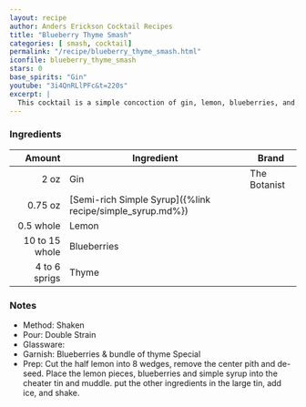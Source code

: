 ```yaml
---
layout: recipe
author: Anders Erickson Cocktail Recipes
title: "Blueberry Thyme Smash"
categories: [ smash, cocktail]
permalink: "/recipe/blueberry_thyme_smash.html"
iconfile: blueberry_thyme_smash
stars: 0
base_spirits: "Gin"
youtube: "3i4QnRLlPFc&t=220s"
excerpt: |
  This cocktail is a simple concoction of gin, lemon, blueberries, and thyme.
---
```


### Ingredients

|         Amount | Ingredient                                                | Brand        |
| -------------: | --------------------------------------------------------- | ------------ |
|           2 oz | Gin                                                       | The Botanist |
|        0.75 oz | [Semi-rich Simple Syrup]({%link recipe/simple_syrup.md%}) |
|      0.5 whole | Lemon                                                     |
| 10 to 15 whole | Blueberries                                               |
|  4 to 6 sprigs | Thyme                                                     |

### Notes

- Method: Shaken
- Pour: Double Strain
- Glassware:
- Garnish: Blueberries & bundle of thyme Special
- Prep: Cut the half lemon into 8 wedges, remove the center pith and de-seed. Place the lemon pieces, blueberries and simple syrup into the cheater tin and muddle. put the other ingredients in the large tin, add ice, and shake.
